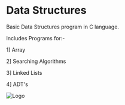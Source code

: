 
# Data Structures 

Basic Data Structures program in C language. 

Includes Programs for:-

1] Array
 
2] Searching Algorithms

3] Linked Lists

4] ADT's


![Logo](https://www.shoutcoders.com/wp-content/uploads/2020/02/C-programming.png)

    

